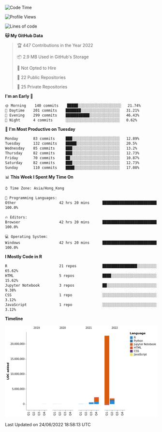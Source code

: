 

<!--**wt12318/wt12318** is a ✨ _special_ ✨ repository because its `README.md` (this file) appears on your GitHub profile.-->

<!--START_SECTION:waka-->
![Code Time](http://img.shields.io/badge/Code%20Time-333%20hrs%2011%20mins-blue)

![Profile Views](http://img.shields.io/badge/Profile%20Views-9-blue)

![Lines of code](https://img.shields.io/badge/From%20Hello%20World%20I%27ve%20Written-27%20Million%20lines%20of%20code-blue)

**🐱 My GitHub Data** 

> 🏆 447 Contributions in the Year 2022
 > 
> 📦 2.9 MB Used in GitHub's Storage 
 > 
> 🚫 Not Opted to Hire
 > 
> 📜 22 Public Repositories 
 > 
> 🔑 25 Private Repositories  
 > 
**I'm an Early 🐤** 

```text
🌞 Morning    140 commits    █████░░░░░░░░░░░░░░░░░░░░   21.74% 
🌆 Daytime    201 commits    ███████░░░░░░░░░░░░░░░░░░   31.21% 
🌃 Evening    299 commits    ███████████░░░░░░░░░░░░░░   46.43% 
🌙 Night      4 commits      ░░░░░░░░░░░░░░░░░░░░░░░░░   0.62%

```
📅 **I'm Most Productive on Tuesday** 

```text
Monday       83 commits     ███░░░░░░░░░░░░░░░░░░░░░░   12.89% 
Tuesday      132 commits    █████░░░░░░░░░░░░░░░░░░░░   20.5% 
Wednesday    85 commits     ███░░░░░░░░░░░░░░░░░░░░░░   13.2% 
Thursday     82 commits     ███░░░░░░░░░░░░░░░░░░░░░░   12.73% 
Friday       70 commits     ██░░░░░░░░░░░░░░░░░░░░░░░   10.87% 
Saturday     82 commits     ███░░░░░░░░░░░░░░░░░░░░░░   12.73% 
Sunday       110 commits    ████░░░░░░░░░░░░░░░░░░░░░   17.08%

```


📊 **This Week I Spent My Time On** 

```text
⌚︎ Time Zone: Asia/Hong_Kong

💬 Programming Languages: 
Other                    42 hrs 20 mins      █████████████████████████   100.0%

🔥 Editors: 
Browser                  42 hrs 20 mins      █████████████████████████   100.0%

💻 Operating System: 
Windows                  42 hrs 20 mins      █████████████████████████   100.0%

```

**I Mostly Code in R** 

```text
R                        21 repos            ████████████████░░░░░░░░░   65.62% 
HTML                     5 repos             ████░░░░░░░░░░░░░░░░░░░░░   15.62% 
Jupyter Notebook         3 repos             ██░░░░░░░░░░░░░░░░░░░░░░░   9.38% 
CSS                      1 repo              ░░░░░░░░░░░░░░░░░░░░░░░░░   3.12% 
JavaScript               1 repo              ░░░░░░░░░░░░░░░░░░░░░░░░░   3.12%

```


**Timeline**

![Chart not found](https://raw.githubusercontent.com/wt12318/wt12318/main/charts/bar_graph.png) 


 Last Updated on 24/06/2022 18:58:13 UTC
<!--END_SECTION:waka-->


